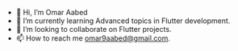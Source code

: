 - 👋 Hi, I’m Omar Aabed
- 🌱 I’m currently learning Advanced topics in Flutter development.
- 💞️ I’m looking to collaborate on Flutter projects. 
- 📫 How to reach me omar9aabed@gmail.com.
